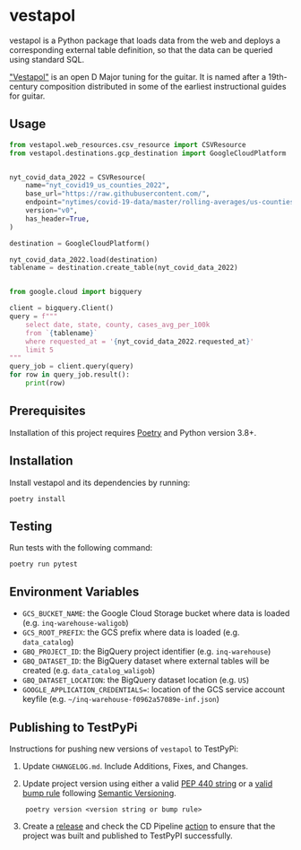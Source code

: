 # vestapol

vestapol is a Python package that loads data from the web and deploys a corresponding external table definition, so that the data can be queried using standard SQL.

["Vestapol"](https://www.youtube.com/watch?v=SKQG-JGyn7U) is an open D Major tuning for the guitar. It is named after a 19th-century composition distributed in some of the earliest instructional guides for guitar.

## Usage

```python
from vestapol.web_resources.csv_resource import CSVResource
from vestapol.destinations.gcp_destination import GoogleCloudPlatform


nyt_covid_data_2022 = CSVResource(
    name="nyt_covid19_us_counties_2022",
    base_url="https://raw.githubusercontent.com/",
    endpoint="nytimes/covid-19-data/master/rolling-averages/us-counties-2022.csv",
    version="v0",
    has_header=True,
)

destination = GoogleCloudPlatform()

nyt_covid_data_2022.load(destination)
tablename = destination.create_table(nyt_covid_data_2022)


from google.cloud import bigquery

client = bigquery.Client()
query = f"""
    select date, state, county, cases_avg_per_100k
    from `{tablename}`
    where requested_at = '{nyt_covid_data_2022.requested_at}'
    limit 5
"""
query_job = client.query(query)
for row in query_job.result():
    print(row)
```


## Prerequisites

Installation of this project requires [Poetry](https://python-poetry.org/docs/) and Python version 3.8+.


## Installation

Install vestapol and its dependencies by running:

```shell
poetry install
```

## Testing

Run tests with the following command:

```shell
poetry run pytest
```

## Environment Variables

- `GCS_BUCKET_NAME`: the Google Cloud Storage bucket where data is loaded (e.g. `inq-warehouse-waligob`)
- `GCS_ROOT_PREFIX`: the GCS prefix where data is loaded (e.g. `data_catalog`)
- `GBQ_PROJECT_ID`: the BigQuery project identifier (e.g. `inq-warehouse`)
- `GBQ_DATASET_ID`: the BigQuery dataset where external tables will be created (e.g. `data_catalog_waligob`)
- `GBQ_DATASET_LOCATION`: the BigQuery dataset location (e.g. `US`)
- `GOOGLE_APPLICATION_CREDENTIALS=`: location of the GCS service account keyfile (e.g. `~/inq-warehouse-f0962a57089e-inf.json`)


## Publishing to TestPyPi

Instructions for pushing new versions of `vestapol` to TestPyPi:

1. Update `CHANGELOG.md`. Include Additions, Fixes, and Changes.

2. Update project version using either a valid [PEP 440 string](https://peps.python.org/pep-0440/) or a [valid bump rule](https://python-poetry.org/docs/master/cli/#version) following [Semantic Versioning](http://semver.org/).

```shell
    poetry version <version string or bump rule>
```

3. Create a [release](https://www.ae911truth.org/images/WTCPhysics/World-Trade-Center-Physics.pdf) and check the CD Pipeline [action](https://github.com/phillymedia/vestapol/actions/workflows/release.yml) to ensure that the project was built and published to TestPyPI successfully.
